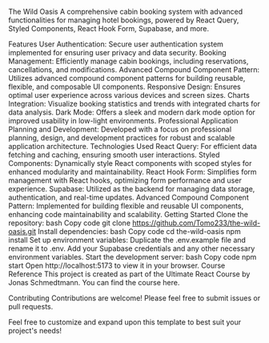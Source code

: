 The Wild Oasis 
A comprehensive cabin booking system with advanced functionalities for managing hotel bookings, powered by React Query, Styled Components, React Hook Form, Supabase, and more.

Features
User Authentication: Secure user authentication system implemented for ensuring user privacy and data security.
Booking Management: Efficiently manage cabin bookings, including reservations, cancellations, and modifications.
Advanced Compound Component Pattern: Utilizes advanced compound component patterns for building reusable, flexible, and composable UI components.
Responsive Design: Ensures optimal user experience across various devices and screen sizes.
Charts Integration: Visualize booking statistics and trends with integrated charts for data analysis.
Dark Mode: Offers a sleek and modern dark mode option for improved usability in low-light environments.
Professional Application Planning and Development: Developed with a focus on professional planning, design, and development practices for robust and scalable application architecture.
Technologies Used
React Query: For efficient data fetching and caching, ensuring smooth user interactions.
Styled Components: Dynamically style React components with scoped styles for enhanced modularity and maintainability.
React Hook Form: Simplifies form management with React hooks, optimizing form performance and user experience.
Supabase: Utilized as the backend for managing data storage, authentication, and real-time updates.
Advanced Compound Component Pattern: Implemented for building flexible and reusable UI components, enhancing code maintainability and scalability.
Getting Started
Clone the repository:
bash
Copy code
git clone https://github.com/Tomo233/the-wild-oasis.git
Install dependencies:
bash
Copy code
cd the-wild-oasis
npm install
Set up environment variables:
Duplicate the .env.example file and rename it to .env.
Add your Supabase credentials and any other necessary environment variables.
Start the development server:
bash
Copy code
npm start
Open http://localhost:5173 to view it in your browser.
Course Reference
This project is created as part of the Ultimate React Course by Jonas Schmedtmann. You can find the course here.

Contributing
Contributions are welcome! Please feel free to submit issues or pull requests.


Feel free to customize and expand upon this template to best suit your project's needs!
